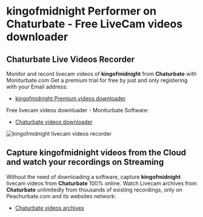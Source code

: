# kingofmidnight Performer on Chaturbate - Free LiveCam videos downloader

## Chaturbate Live Videos Recorder

Monitor and record livecam videos of **kingofmidnight** from **Chaturbate** with Moniturbate.com
Get a premium trial for free by just and only registering with your Email address:
* [kingofmidnight Premium videos downloader](https://moniturbate.com/request-demo-licence-key.html)

Free livecam videos downloader - Moniturbate Software:
* [Chaturbate videos downloader](https://moniturbate.com/moniturbate-download-software.html)

![kingofmidnight livecam videos recorder](https://peachurnet.com/templates/moniturbate-software.png)


## Capture kingofmidnight videos from the Cloud and watch your recordings on Streaming

Without the need of downloading a software, capture **kingofmidnight** livecam videos from **Chaturbate** 100% online.
Watch Livecam archives from **Chaturbate** unlimitedly from thousands of existing recordings, only on Peachurbate.com and its websites network:
* [Chaturbate videos archives](https://peachurnet.com/)